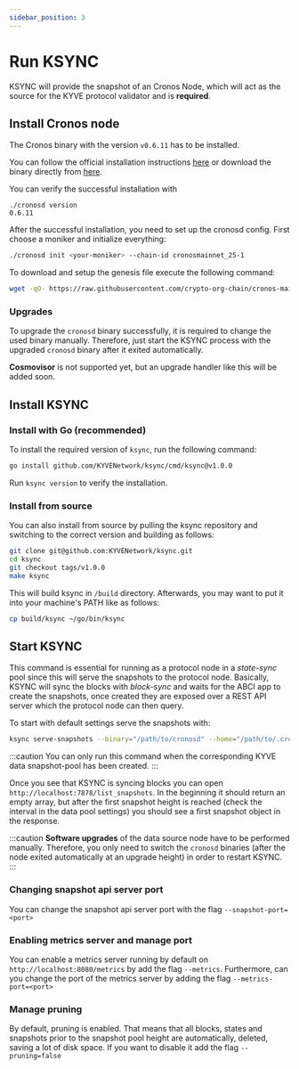 ```yaml
---
sidebar_position: 3
---
```


# Run KSYNC

KSYNC will provide the snapshot of an Cronos Node, which will act as the source for the KYVE protocol validator and is **required**.

## Install Cronos node

The Cronos binary with the version `v0.6.11` has to be installed.

You can follow the official installation instructions [here](https://docs.cronos.org/for-node-hosts/running-nodes/cronos-mainnet) or download the binary directly from [here](https://github.com/crypto-org-chain/cronos/releases/tag/v0.6.11).

You can verify the successful installation with

```
./cronosd version
0.6.11
```

After the successful installation, you need to set up the cronosd config. First choose a moniker and initialize everything:

```bash
./cronosd init <your-moniker> --chain-id cronosmainnet_25-1
```

To download and setup the genesis file execute the following command:

```bash
wget -qO- https://raw.githubusercontent.com/crypto-org-chain/cronos-mainnet/master/cronosmainnet_25-1/genesis.json | zcat > ~/.cronos/config/genesis.json
```

### Upgrades

To upgrade the `cronosd` binary successfully, it is required to change the used binary manually.
Therefore, just start the KSYNC process with the upgraded `cronosd` binary after it exited automatically.

**Cosmovisor** is not supported yet, but an upgrade handler like this will be added soon.

## Install KSYNC

### Install with Go (recommended)

To install the required version of `ksync`, run the following command:

```bash
go install github.com/KYVENetwork/ksync/cmd/ksync@v1.0.0
```

Run `ksync version` to verify the installation.

### Install from source

You can also install from source by pulling the ksync repository and switching to the correct version and building
as follows:

```bash
git clone git@github.com:KYVENetwork/ksync.git
cd ksync
git checkout tags/v1.0.0
make ksync
```

This will build ksync in `/build` directory. Afterwards, you may want to put it into your machine's PATH like
as follows:

```bash
cp build/ksync ~/go/bin/ksync
```

## Start KSYNC

This command is essential for running as a protocol node in a _state-sync_ pool since this will serve the snapshots to the
protocol node. Basically, KSYNC will sync the blocks with _block-sync_ and waits for the ABCI app to create the snapshots,
once created they are exposed over a REST API server which the protocol node can then query.

To start with default settings serve the snapshots with:

```bash
ksync serve-snapshots --binary="/path/to/cronosd" --home="/path/to/.cronos" --chain-id=kaon-1 --block-pool-id=6 --snapshot-pool-id=7
```

:::caution
You can only run this command when the corresponding KYVE data snapshot-pool has been created.
:::

Once you see that KSYNC is syncing blocks you can open `http://localhost:7878/list_snapshots`. In the beginning it should
return an empty array, but after the first snapshot height is reached (check the interval in the data pool settings) you
should see a first snapshot object in the response.

:::caution
**Software upgrades** of the data source node have to be performed manually. Therefore, you only need to switch the `cronosd` binaries (after the node exited automatically at an upgrade height) in order to restart KSYNC.
:::

### Changing snapshot api server port

You can change the snapshot api server port with the flag `--snapshot-port=<port>`

### Enabling metrics server and manage port

You can enable a metrics server running by default on `http://localhost:8080/metrics` by add the flag `--metrics`.
Furthermore, can you change the port of the metrics server by adding the flag `--metrics-port=<port>`

### Manage pruning

By default, pruning is enabled. That means that all blocks, states and snapshots prior to the snapshot pool height
are automatically, deleted, saving a lot of disk space. If you want to disable it add the flag `--pruning=false`
